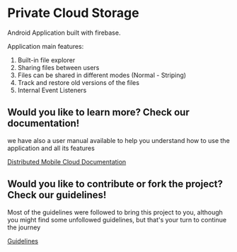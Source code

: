 # Private Cloud Storage

Android Application built with firebase.

Application main features:
1. Built-in file explorer
2. Sharing files between users
3. Files can be shared in different modes (Normal - Striping)
4. Track and restore old versions of the files
5. Internal Event Listeners

## Would you like to learn more? Check our documentation!
we have also a user manual available to help you understand how to use the application and all its features

[Distributed Mobile Cloud Documentation](./DMC_Documentation.pdf)

## Would you like to contribute or fork the project? Check our guidelines!
Most of the guidelines were followed to bring this project to you, although you might find some unfollowed guidelines, but that's your turn to continue the journey

[Guidelines](./Guidelines.md)
